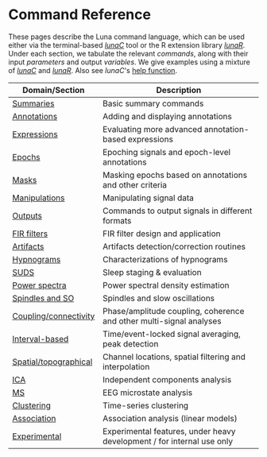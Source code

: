 # Command Reference

These pages describe the Luna command language, which can be used
either via the terminal-based [_lunaC_](../luna/args.md) tool or the R
extension library [_lunaR_](../ext/R/index.md).  Under each section, we tabulate the
relevant _commands_, along with their input _parameters_ and output
_variables_.  We give examples using a mixture of [_lunaC_](../luna/args.md) 
and [_lunaR_](../ext/R/index.md). Also see _lunaC_'s [help function](../luna/args.md#help).


| Domain/Section | Description |
| -----  | ----- | 
|[Summaries](summaries.md)         | Basic summary commands | 
|[Annotations](annotations.md)     | Adding and displaying annotations |
|[Expressions](evals.md)           | Evaluating more advanced annotation-based expressions |
|[Epochs](epochs.md)               | Epoching signals and epoch-level annotations |
|[Masks](masks.md)                 | Masking epochs based on annotations and other criteria |
|[Manipulations](manipulations.md) | Manipulating signal data |
|[Outputs](outputs.md)             | Commands to output signals in different formats |
|[FIR filters](fir-filters.md)     | FIR filter design and application |
|[Artifacts](artifacts.md)         | Artifacts detection/correction routines |
|[Hypnograms](hypnograms.md)       | Characterizations of hypnograms |
|[SUDS](suds.md)                   | Sleep staging & evaluation |
|[Power spectra](power-spectra.md) | Power spectral density estimation |
|[Spindles and SO](spindles-so.md) | Spindles and slow oscillations |
|[Coupling/connectivity](cc.md)    | Phase/amplitude coupling, coherence and other multi-signal analyses |
|[Interval-based](intervals.md)    | Time/event-locked signal averaging, peak detection |
|[Spatial/topographical](spatial.md) | Channel locations, spatial filtering and interpolation |
|[ICA](ica.md)                     | Independent components analysis |
|[MS](ms.md)                       | EEG microstate analysis |
|[Clustering](clustering.md)       | Time-series clustering |
|[Association](assoc.md)           | Association analysis (linear models) |
|[Experimental](exp.md)            | Experimental features, under heavy development / for internal use only |
